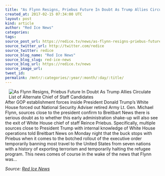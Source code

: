 ```yaml
---
title: "As Flynn Resigns, Priebus Future In Doubt As Trump Allies Circulate List of Alternate Chief of Staff Candidates"
created_at: 2017-02-15 07:34:00 UTC
layout: post
kind: article
author: "Red Ice News"
categories: 
tags: 
source_post_url: https://redice.tv/news/as-flynn-resigns-priebus-future-in-doubt-as-trump-allies-circulate-list-of-alternate-chief-of-staff-candidates
source_twitter_url: http://twitter.com/redice
source_twitter: redice
source_blog_name: "Red Ice News"
source_blog_slug: red-ice-news
source_blog_url: https://redice.tv/news
source_image_url: 
tweet_id:
permalink: /mntr/:categories/:year/:month/:day/:title/
---
```

<img align="left" hspace="12" alt="As Flynn Resigns, Priebus Future In Doubt As Trump Allies Circulate List of Alternate Chief of Staff Candidates" src="https://rdice.net/a/c/n/17/02150833-reince-priebus23.9cd7b47f.jpg"> After GOP establishment forces inside President Donald Trump’s White House forced out National Security Adviser retired Army Lt. Gen. Michael Flynn, sources close to the president confirm to Breitbart News there is serious doubt as to whether this early administration shake-up will also see the exit of White House chief of staff Reince Priebus. Specifically, multiple sources close to President Trump with internal knowledge of White House operations told Breitbart News on Monday night that the buck stops with Priebus when it comes to the botched rollout of the executive order temporarily banning most travel to the United States from seven nations with a history of exporting terrorism and temporarily halting the refugee program. This news comes of course in the wake of the news that Flynn was&#8230;<div class="">
    <i>Source: <a href="https://redice.tv/news">Red Ice News</a></i>
</div>
